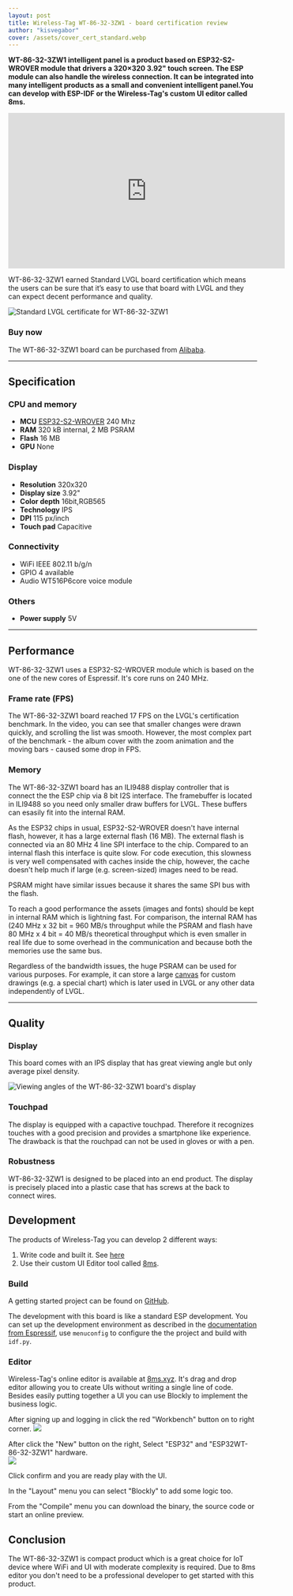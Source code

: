```yaml
---
layout: post
title: Wireless-Tag WT-86-32-3ZW1 - board certification review
author: "kisvegabor"
cover: /assets/cover_cert_standard.webp
---
```


**WT-86-32-3ZW1 intelligent panel is a product based on ESP32-S2-WROVER module that drivers a 320×320 3.92" touch screen. 
The ESP module can also handle the  wireless connection.
It can be integrated into many intelligent products as a small and convenient intelligent panel.You can develop with ESP-IDF or the Wireless-Tag's custom UI editor called 8ms.**

<iframe width="560" height="315" src="https://www.youtube.com/embed/6TclkR-Y-c0" title="YouTube video player" frameborder="0" allow="accelerometer; autoplay; clipboard-write; encrypted-media; gyroscope; picture-in-picture" allowfullscreen></iframe>

WT-86-32-3ZW1 earned Standard LVGL board certification which means the users can be sure that it’s easy to use that board with LVGL and they can expect decent performance and quality.

<img src="https://lvgl.io/assets/images/cert_standard.png" alt="Standard LVGL certificate for WT-86-32-3ZW1">

### Buy now

The WT-86-32-3ZW1 board can be purchased from [Alibaba](https://www.alibaba.com/product-detail/3-92-Inch-320-320-86_1700007792543.html?spm=a2747.manage.0.0.2e6271d2yYJnlo).

<hr/>

## Specification

### CPU and memory

- **MCU** [ESP32-S2-WROVER](https://www.espressif.com/sites/default/files/documentation/esp32-s2-wrover_esp32-s2-wrover-i_datasheet_en.pdf) 240 Mhz
- **RAM** 320 kB internal, 2 MB PSRAM
- **Flash** 16 MB
- **GPU** None

### Display

- **Resolution** 320x320
- **Display size** 3.92"
- **Color depth** 16bit,RGB565
- **Technology** IPS
- **DPI** 115 px/inch
- **Touch pad** Capacitive

### Connectivity

- WiFi IEEE 802.11 b/g/n
- GPIO 4 available
- Audio WT516P6core voice module

### Others

- **Power supply** 5V

<hr/>

## Performance

WT-86-32-3ZW1 uses a ESP32-S2-WROVER module which is based on the one of the new cores of Espressif. It's core runs on 240 MHz.

### Frame rate (FPS)

The WT-86-32-3ZW1 board reached 17 FPS on the LVGL's certification benchmark. In the video, you can see that smaller changes were drawn quickly, and scrolling the list was smooth. 
However, the most complex part of the benchmark - the album cover with the zoom animation and the moving bars - caused some drop in FPS.


### Memory

The WT-86-32-3ZW1 board has an ILI9488 display controller that is connect the the ESP chip via 8 bit I2S interface. The framebuffer is located in ILI9488 so you need only smaller draw buffers for LVGL. 
These buffers can esasily fit into the internal RAM.

As the ESP32 chips in usual, ESP32-S2-WROVER doesn't have internal flash, however, it has a large external flash (16 MB). 
The external flash is connected via an 80 MHz 4 line SPI interface to the chip. Compared to an internal flash this interface is quite slow. 
For code execution, this slowness is very well compensated with caches inside the chip, however, the cache doesn't help much if large (e.g. screen-sized) images need to be read. 

PSRAM might have similar issues because it shares the same SPI bus with the flash.

To reach a good performance the assets (images and fonts) should be kept in internal RAM which is lightning fast. 
For comparison, the internal RAM has (240 MHz x 32 bit = 960 MB/s throughput while the PSRAM and flash have 80 MHz x 4 bit = 40 MB/s theoretical throughput which is even smaller in real life due to some overhead in the communication and because both the memories use the same bus. 

Regardless of the bandwidth issues, the huge PSRAM can be used for various purposes. 
For example, it can store a large [canvas](https://docs.lvgl.io/latest/en/html/widgets/canvas.html) for custom drawings (e.g. a special chart) which is later used in LVGL or any other data independently of LVGL.
 
<hr/>

## Quality

### Display
This board comes with an IPS display that has great viewing angle but only average pixel density.

![Viewing angles of the WT-86-32-3ZW1 board's display](/assets/cert_WT-86-32-3ZW1/display.jpg)

### Touchpad

The display is equipped with a capactive touchpad. Therefore it recognizes touches with a good precision and provides a smartphone like experience.
The drawback is that the rouchpad can not be used in gloves or with a pen.

### Robustness

WT-86-32-3ZW1 is designed to be placed into an end product. The display is precisely placed into a plastic case that has screws at the back to connect wires.


## Development
The products of Wireless-Tag you can develop 2 different ways:
1. Write code and built it. See [here](#build)
2. Use their custom UI Editor tool called [8ms](#editor). 

### Build
A getting started project can be found on [GitHub](https://github.com/wireless-tag-com/8ms-esp32/). 

The development with this board is like a standard ESP development. 
You can set up the development environment as described in the [documentation from Espressif](https://docs.espressif.com/projects/esp-idf/en/release-v4.3/esp32/get-started/index.html#installation-step-by-step), 
use `menuconfig` to configure the the project and build with `idf.py`.


### Editor

Wireless-Tag's online editor is available at [8ms.xyz](https://8ms.xyz). 
It's drag and drop editor allowing you to create UIs without writing a single line of code. Besides easily putting together a UI you can use Blockly to implement the business logic. 

After signing up and logging in click the red "Workbench" button on to right corner.
![](/assets/cert_WT-86-32-3ZW1/8ms_workbench.png)

After click the "New" button on the right, Select "ESP32" and "ESP32WT-86-32-3ZW1" hardware.   
![](/assets/cert_WT-86-32-3ZW1/8ms_new.png)

Click confirm and you are ready play with the UI.

In the "Layout" menu you can select "Blockly" to add some logic too.

From the "Compile" menu you can download the binary, the source code or start an online preview.
 

## Conclusion

The WT-86-32-3ZW1 is compact product which is a great choice for IoT device where WiFi and UI with moderate complexity is required. 
Due to 8ms editor you don't need to be a professional developer to get started with this product. 





